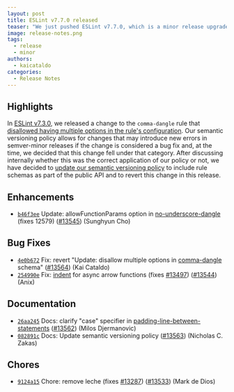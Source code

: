 ```yaml
---
layout: post
title: ESLint v7.7.0 released
teaser: "We just pushed ESLint v7.7.0, which is a minor release upgrade of ESLint. This release adds some new features and fixes several bugs found in the previous release."
image: release-notes.png
tags:
  - release
  - minor
authors:
  - kaicataldo
categories:
  - Release Notes
---
```


## Highlights

In [ESLint v7.3.0](https://eslint.org/blog/2020/06/eslint-v7.3.0-released), we released a change to the `comma-dangle` rule that [disallowed having multiple options in the rule's configuration](https://github.com/eslint/eslint/pull/13166). Our semantic versioning policy allows for changes that may introduce new errors in semver-minor releases if the change is considered a bug fix and, at the time, we decided that this change fell under that category. After discussing internally whether this was the correct application of our policy or not, we have decided to [update our semantic versioning policy](https://github.com/eslint/eslint/pull/13563) to include rule schemas as part of the public API and to revert this change in this release.

## Enhancements

* [`b46f3ee`](https://github.com/eslint/eslint/commit/b46f3ee0dae4add9df99cae940b641ad8de58b9e) Update: allowFunctionParams option in [no-underscore-dangle](/docs/rules/no-underscore-dangle) (fixes 12579) ([#13545](https://github.com/eslint/eslint/issues/13545)) (Sunghyun Cho)

## Bug Fixes

* [`4e0b672`](https://github.com/eslint/eslint/commit/4e0b672eb4bf39f7502a550b08b25a56a196f19f) Fix: revert "Update: disallow multiple options in [comma-dangle](/docs/rules/comma-dangle) schema" ([#13564](https://github.com/eslint/eslint/issues/13564)) (Kai Cataldo)
* [`254990e`](https://github.com/eslint/eslint/commit/254990e87914457ca25ea2d7ee012964e56fc9e5) Fix: [indent](/docs/rules/indent) for async arrow functions (fixes [#13497](https://github.com/eslint/eslint/issues/13497)) ([#13544](https://github.com/eslint/eslint/issues/13544)) (Anix)

## Documentation

* [`26aa245`](https://github.com/eslint/eslint/commit/26aa2452b5f407fabc25dad21182180e4d3be532) Docs: clarify "case" specifier in [padding-line-between-statements](/docs/rules/padding-line-between-statements) ([#13562](https://github.com/eslint/eslint/issues/13562)) (Milos Djermanovic)
* [`082891c`](https://github.com/eslint/eslint/commit/082891c042d72953fe86cd3ce9c96e661760793d) Docs: Update semantic versioning policy ([#13563](https://github.com/eslint/eslint/issues/13563)) (Nicholas C. Zakas)

## Chores

* [`9124a15`](https://github.com/eslint/eslint/commit/9124a1599638a1caf4b7e252d1cb66abdc5e51c6) Chore: remove leche (fixes [#13287](https://github.com/eslint/eslint/issues/13287)) ([#13533](https://github.com/eslint/eslint/issues/13533)) (Mark de Dios)
